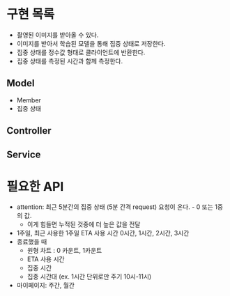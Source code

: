 # 구현 목록

- 촬영된 이미지를 받아올 수 있다.
- 이미지를 받아서 학습된 모델을 통해 집중 상태로 저장한다.
- 집중 상태를 정수값 형태로 클라이언트에 반환한다.
- 집중 상태를 측정된 시간과 함께 측정한다. 

## Model
- Member
- 집중 상태 

## Controller

## Service

# 필요한 API
- attention: 최근 5분간의 집중 상태 (5분 간격 request) 요청이 온다. - 0 또는 1중의 값.
  - 이게 힘들면 누적된 것중에 더 높은 값을 전달
- 1주일, 최근 사용한 1주일 ETA 사용 시간 0시간, 1시간, 2시간, 3시간
- 종료했을 때
  - 원형 차트 : 0 카운트, 1카운트
  - ETA 사용 시간
  - 집중 시간 
  - 집중 시간대 (ex. 1시간 단위로만 주기 10시-11시)
- 마이페이지: 주간, 월간